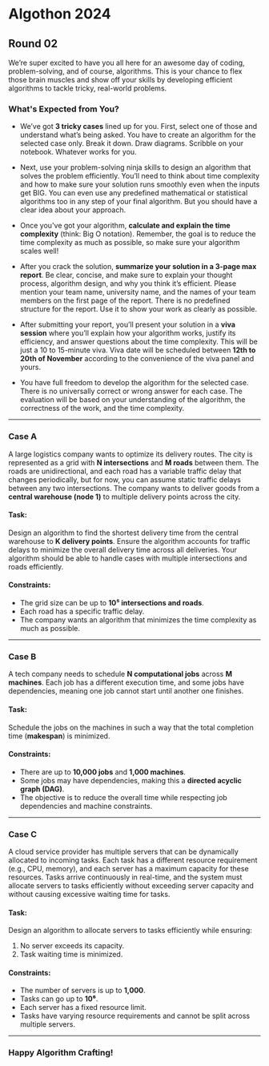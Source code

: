 # Algothon 2024

## Round 02

We’re super excited to have you all here for an awesome day of coding, problem-solving, and of course, algorithms. This is your chance to flex those brain muscles and show off your skills by developing efficient algorithms to tackle tricky, real-world problems.

### What's Expected from You?

- We’ve got **3 tricky cases** lined up for you. First, select one of those and understand what’s being asked. You have to create an algorithm for the selected case only. Break it down. Draw diagrams. Scribble on your notebook. Whatever works for you.

- Next, use your problem-solving ninja skills to design an algorithm that solves the problem efficiently. You’ll need to think about time complexity and how to make sure your solution runs smoothly even when the inputs get BIG. You can even use any predefined mathematical or statistical algorithms too in any step of your final algorithm. But you should have a clear idea about your approach.

- Once you've got your algorithm, **calculate and explain the time complexity** (think: Big O notation). Remember, the goal is to reduce the time complexity as much as possible, so make sure your algorithm scales well!

- After you crack the solution, **summarize your solution in a 3-page max report**. Be clear, concise, and make sure to explain your thought process, algorithm design, and why you think it’s efficient. Please mention your team name, university name, and the names of your team members on the first page of the report. There is no predefined structure for the report. Use it to show your work as clearly as possible.

- After submitting your report, you’ll present your solution in a **viva session** where you’ll explain how your algorithm works, justify its efficiency, and answer questions about the time complexity. This will be just a 10 to 15-minute viva. Viva date will be scheduled between **12th to 20th of November** according to the convenience of the viva panel and yours.

- You have full freedom to develop the algorithm for the selected case. There is no universally correct or wrong answer for each case. The evaluation will be based on your understanding of the algorithm, the correctness of the work, and the time complexity.

---

### Case A

A large logistics company wants to optimize its delivery routes. The city is represented as a grid with **N intersections** and **M roads** between them. The roads are unidirectional, and each road has a variable traffic delay that changes periodically, but for now, you can assume static traffic delays between any two intersections. The company wants to deliver goods from a **central warehouse (node 1)** to multiple delivery points across the city. 

#### Task:
Design an algorithm to find the shortest delivery time from the central warehouse to **K delivery points**. Ensure the algorithm accounts for traffic delays to minimize the overall delivery time across all deliveries. Your algorithm should be able to handle cases with multiple intersections and roads efficiently.

#### Constraints:
- The grid size can be up to **10⁵ intersections and roads**.
- Each road has a specific traffic delay.
- The company wants an algorithm that minimizes the time complexity as much as possible.

---

### Case B

A tech company needs to schedule **N computational jobs** across **M machines**. Each job has a different execution time, and some jobs have dependencies, meaning one job cannot start until another one finishes. 

#### Task:
Schedule the jobs on the machines in such a way that the total completion time (**makespan**) is minimized.

#### Constraints:
- There are up to **10,000 jobs** and **1,000 machines**.
- Some jobs may have dependencies, making this a **directed acyclic graph (DAG)**.
- The objective is to reduce the overall time while respecting job dependencies and machine constraints.

---

### Case C

A cloud service provider has multiple servers that can be dynamically allocated to incoming tasks. Each task has a different resource requirement (e.g., CPU, memory), and each server has a maximum capacity for these resources. Tasks arrive continuously in real-time, and the system must allocate servers to tasks efficiently without exceeding server capacity and without causing excessive waiting time for tasks.

#### Task:
Design an algorithm to allocate servers to tasks efficiently while ensuring:
1. No server exceeds its capacity.
2. Task waiting time is minimized.

#### Constraints:
- The number of servers is up to **1,000**.
- Tasks can go up to **10⁶**.
- Each server has a fixed resource limit.
- Tasks have varying resource requirements and cannot be split across multiple servers.

---

### Happy Algorithm Crafting!
